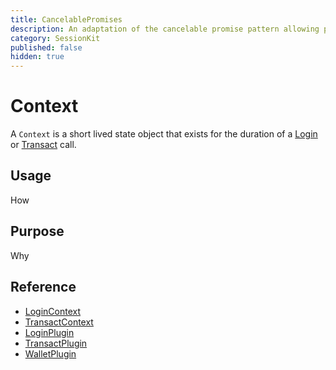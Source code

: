 ```yaml
---
title: CancelablePromises
description: An adaptation of the cancelable promise pattern allowing promises to either be resolved, rejected, or canceled.
category: SessionKit
published: false
hidden: true
---
```


# Context

A `Context` is a short lived state object that exists for the duration of a [Login](/docs/sessionkit/login) or [Transact](/docs/sessionkit/transact) call.

## Usage

How

## Purpose

Why

## Reference

- [LoginContext](/docs/sessionkit/login-context)
- [TransactContext](/docs/sessionkit/transact-context)
- [LoginPlugin](/docs/sessionkit/plugin-login)
- [TransactPlugin](/docs/sessionkit/plugin-transact)
- [WalletPlugin](/docs/sessionkit/plugin-wallet)
